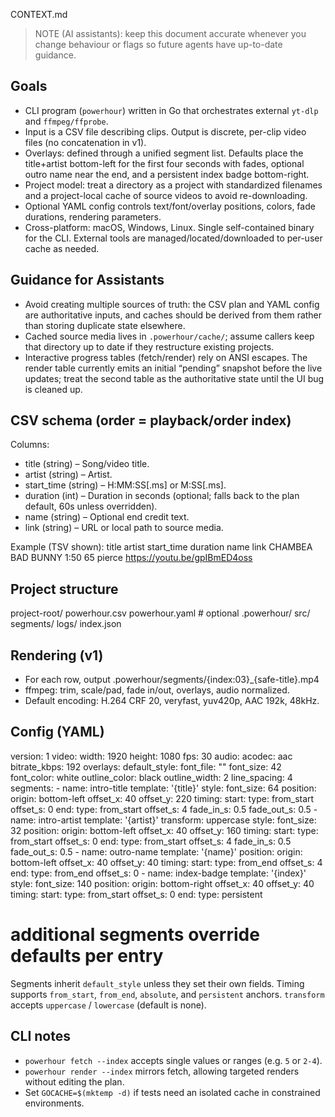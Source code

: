 CONTEXT.md

> NOTE (AI assistants): keep this document accurate whenever you change behaviour or flags so future agents have up-to-date guidance.

## Goals
- CLI program (`powerhour`) written in Go that orchestrates external `yt-dlp` and `ffmpeg/ffprobe`.
- Input is a CSV file describing clips. Output is discrete, per-clip video files (no concatenation in v1).
- Overlays: defined through a unified segment list. Defaults place the title+artist bottom-left for the first four seconds with fades, optional outro name near the end, and a persistent index badge bottom-right.
- Project model: treat a directory as a project with standardized filenames and a project-local cache of source videos to avoid re-downloading.
- Optional YAML config controls text/font/overlay positions, colors, fade durations, rendering parameters.
- Cross-platform: macOS, Windows, Linux. Single self-contained binary for the CLI. External tools are managed/located/downloaded to per-user cache as needed.

## Guidance for Assistants
- Avoid creating multiple sources of truth: the CSV plan and YAML config are authoritative inputs, and caches should be derived from them rather than storing duplicate state elsewhere.
- Cached source media lives in `.powerhour/cache/`; assume callers keep that directory up to date if they restructure existing projects.
- Interactive progress tables (fetch/render) rely on ANSI escapes. The render table currently emits an initial “pending” snapshot before the live updates; treat the second table as the authoritative state until the UI bug is cleaned up.

## CSV schema (order = playback/order index)
Columns:
- title (string) – Song/video title.
- artist (string) – Artist.
- start_time (string) – H:MM:SS[.ms] or M:SS[.ms].
- duration (int) – Duration in seconds (optional; falls back to the plan default, 60s unless overridden).
- name (string) – Optional end credit text.
- link (string) – URL or local path to source media.

Example (TSV shown):
title	artist	start_time	duration	name	link
CHAMBEA	BAD BUNNY	1:50	65	pierce	https://youtu.be/gpIBmED4oss

## Project structure
project-root/
  powerhour.csv
  powerhour.yaml   # optional
  .powerhour/
    src/
    segments/
    logs/
    index.json

## Rendering (v1)
- For each row, output .powerhour/segments/{index:03}_{safe-title}.mp4
- ffmpeg: trim, scale/pad, fade in/out, overlays, audio normalized.
- Default encoding: H.264 CRF 20, veryfast, yuv420p, AAC 192k, 48kHz.

## Config (YAML)
version: 1
video:
  width: 1920
  height: 1080
  fps: 30
audio:
  acodec: aac
  bitrate_kbps: 192
overlays:
  default_style:
    font_file: ""
    font_size: 42
    font_color: white
    outline_color: black
    outline_width: 2
    line_spacing: 4
  segments:
    - name: intro-title
      template: '{title}'
      style:
        font_size: 64
      position:
        origin: bottom-left
        offset_x: 40
        offset_y: 220
      timing:
        start:
          type: from_start
          offset_s: 0
        end:
          type: from_start
          offset_s: 4
         fade_in_s: 0.5
         fade_out_s: 0.5
     - name: intro-artist
       template: '{artist}'
       transform: uppercase
       style:
         font_size: 32
       position:
         origin: bottom-left
         offset_x: 40
         offset_y: 160
       timing:
         start:
           type: from_start
           offset_s: 0
         end:
           type: from_start
           offset_s: 4
         fade_in_s: 0.5
         fade_out_s: 0.5
     - name: outro-name
       template: '{name}'
       position:
         origin: bottom-left
         offset_x: 40
         offset_y: 40
       timing:
         start:
           type: from_end
           offset_s: 4
         end:
           type: from_end
           offset_s: 0
     - name: index-badge
       template: '{index}'
       style:
         font_size: 140
       position:
         origin: bottom-right
         offset_x: 40
         offset_y: 40
       timing:
         start:
           type: from_start
           offset_s: 0
         end:
           type: persistent
  # additional segments override defaults per entry

Segments inherit `default_style` unless they set their own fields. Timing supports `from_start`, `from_end`, `absolute`, and `persistent` anchors. `transform` accepts `uppercase` / `lowercase` (default is none).

## CLI notes
- `powerhour fetch --index` accepts single values or ranges (e.g. `5` or `2-4`).
- `powerhour render --index` mirrors fetch, allowing targeted renders without editing the plan.
- Set `GOCACHE=$(mktemp -d)` if tests need an isolated cache in constrained environments.
